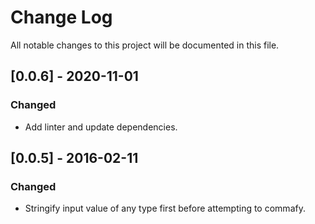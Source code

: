 # Change Log
All notable changes to this project will be documented in this file.

## [0.0.6] - 2020-11-01
### Changed
- Add linter and update dependencies.

## [0.0.5] - 2016-02-11
### Changed
- Stringify input value of any type first before attempting to commafy.

